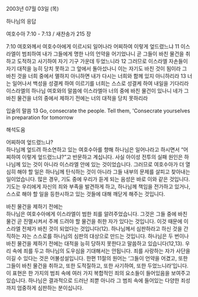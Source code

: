 2003년 07월 03일 (목)

하나님의 응답



여호수아 7:10 - 7:13 / 새찬송가 215 장


7:10 여호와께서 여호수아에게 이르시되 일어나라 어찌하여 이렇게 엎드렸느냐 
11 이스라엘이 범죄하여 내가 그들에게 명한 나의 언약을 어기었나니 곧 그들이 바친 물건을 취하고 도적하고 사기하여 자기 기구 가운데 두었느니라 
12 그러므로 이스라엘 자손들이 자기 대적을 능히 당치 못하고 그 앞에서 돌아섰나니 이는 자기도 바친 것이 됨이라 그 바친 것을 너희 중에서 멸하지 아니하면 내가 다시는 너희와 함께 있지 아니하리라 
13 너는 일어나서 백성을 성결케 하여 이르기를 너희는 스스로 성결케 하여 내일을 기다리라 이스라엘의 하나님 여호와의 말씀에 이스라엘아 너의 중에 바친 물건이 있나니 네가 그 바친 물건을 너의 중에서 제하기 전에는 너의 대적을 당치 못하리라 

입술의 말씀 
13 Go, consecrate the people. Tell them, 'Consecrate yourselves in preparation for tomorrow

해석도움





어찌하여 엎드렸느냐?  
하나님께 엎드려 하소연하고 있는 여호수아를 향해 하나님은 일어나라고 하시면서 “어찌하여 이렇게 엎드렸느냐?”고 반문하고 계십니다. 사실 아이성 전투의 실패 원인은 하나님께 있는 것이 아니라 이스라엘 안에 있는 것이었습니다. 그러므로 여호수아가 더 열심히 해야 할 일은 하나님께 탄식하는 것이 아니라 그들 내부의 문제를 살피고 찾아내는 일이었습니다. 많은 경우, 기도 중에 우리가 듣게 되는 음성은 바로 이와 같은 것입니다. 기도는 우리에게 자신의 죄와 부족을 발견하게 하고, 하나님께 책임을 전가하고 있거나, 스스로 해야 할 일을 등한시하고 있는 것들에 대해 깨닫게 해주는 것입니다.   

바친 물건을 제하기 전에는  
하나님은 여호수아에게 이스라엘이 범한 죄를 알려주었습니다. 그것은 그들 중에 바친 물건 곧 진멸시켜서 주께 드려야 할 물건을 취한 자가 있다는 것입니다. 이것 때문에 이스라엘 전체가 바친 것이 되었다는 것입니다(12). 하나님께서 심판하라고 하신 것을 간직하는 자는 스스로를 하나님의 심판의 대상으로 만드는 것입니다. 하나님은 두 번이나 바친 물건을 제하기 전에는 대적을 능히 당하지 못한다고 말씀하고 있습니다(12,13). 우리 속에 죄를 두고 하나님의 도우심을 기대해서는 안됩니다. 죄를 사랑하는 자가 사단을 이길 수 있다는 것은 어불성설입니다. 한편 11절의 원어는 ‘그들이 언약을 어겼고, 또한 그들이 바친 물건을 취하고, 또한 도적질하고, 또한 사기하여, 또한 두었느니라’입니다. 이 표현은 한 가지의 범죄 속에 여러 가지 복합적인 죄의 요소들이 들어있음을 보여주고 있습니다. 하나님은 결과적으로 드러난 죄뿐 아니라 그 범죄 속에 들어있는 다양한 죄성까지 엄중하게 심판하는 분이십니다.